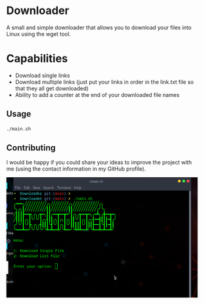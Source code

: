 # Downloader

A small and simple downloader that allows you to download your files into Linux using the wget tool.

# Capabilities
+ Download single links
+ Download multiple links (just put your links in order in the link.txt file so that they all get downloaded)
+ Ability to add a counter at the end of your downloaded file names

## Usage

```bash
./main.sh
```

## Contributing

I would be happy if you could share your ideas to improve the project with me (using the contact information in my GitHub profile).


![A view of the tool](https://github.com/pouria0015/Downloader/blob/main/Downloads/Screenshot%20at%202025-03-13%2004-26-20.png "image tool")
